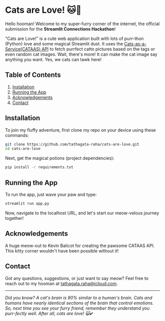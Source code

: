 # Cats are Love! 🐱💖

Hello hooman! Welcome to my super-furry corner of the internet, the official submission for the **Streamlit Connections Hackathon**! 

"Cats are Love!" is a cute web application built with lots of purr-thon (Python) love and some magical Streamlit dust. It uses the [Cats-as-a-Service(CATAAS) API](https://cataas.com/) to fetch purrfect catto pictures based on the tags or even random cat images. Wait, there's more! It can make the cat image say anything you want. Yes, we cats can tawk here!

## Table of Contents
1. [Installation](#installation)
2. [Running the App](#running-the-app)
3. [Acknowledgements](#acknowledgements)
4. [Contact](#contact)

<a name="installation"></a>
## Installation
To join my fluffy adventure, first clone my repo on your device using these commands:

```bash
git clone https://github.com/tathagata-raha/cats-are-love.git
cd cats-are-love
```

Next, get the magical potions (project dependencies):

```bash
pip install -r requirements.txt
```

<a name="running-the-app"></a>

## Running the App
To run the app, just wave your paw and type:

```bash
streamlit run app.py
```

Now, navigate to the localhost URL, and let's start our meow-velous journey together!

<a name="acknowledgements"></a>

## Acknowledgements
A huge meow-out to Kevin Balicot for creating the pawsome CATAAS API. This kitty corner wouldn't have been possible without it!

<a name="contact"></a>
## Contact

Got any questions, suggestions, or just want to say meow? Feel free to reach out to my hooman at tathagata.raha@icloud.com.

---

*Did you know? A cat's brain is 90% similar to a human's brain. Cats and humans have nearly identical sections of the brain that control emotions. So, next time you see your furry friend, remember they understand you purr-fectly well. After all, cats are love! 😺💕*

